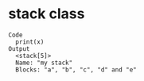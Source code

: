 # stack class

    Code
      print(x)
    Output
      <stack[5]>
      Name: "my stack"
      Blocks: "a", "b", "c", "d" and "e"

